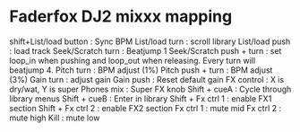 # Faderfox DJ2 mixxx mapping

shift+List/load button : Sync BPM
List/load turn : scroll library
List/load push : load track
Seek/Scratch turn : Beatjump 1
Seek/Scratch push + turn : set loop_in when pushing and loop_out when releasing. Every turn will beatjump 4.
Pitch turn : BPM adjust (1%)
Pitch push + turn : BPM adjust (3%)
Gain turn : adjust gain
Gain push : Reset default gain
FX control : X is dry/wat, Y is super
Phones mix : Super FX knob
Shift + cueA : Cycle through library menus
Shift + cueB : Enter in library
Shift + Fx ctrl 1 : enable FX1 section
Shift + Fx ctrl 2 : enable FX2 section
Fx ctrl 1 : mute mid
Fx ctrl 2 : mute high
Kill : mute low
